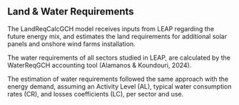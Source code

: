 ## Land \& Water Requirements

The LandReqCalcGCH model receives inputs from LEAP regarding the future energy mix, and estimates the land requirements for additional solar panels and onshore wind farms installation.

The water requirements of all sectors studied in LEAP, are calculated by the WaterReqGCH accounting tool (Alamanos \& Koundouri, 2024).

The estimation of water requirements followed the same approach with the energy demand, assuming an Activity Level (AL), typical water consumption rates (CR), and losses coefficients (LC), per sector and use.


